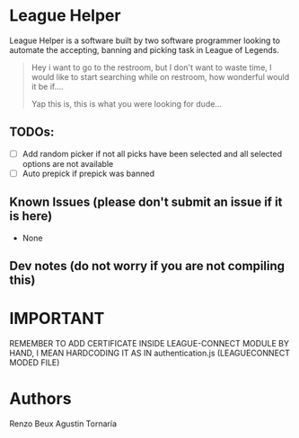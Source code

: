 # League Helper

League Helper is a software built by two software programmer looking to automate the accepting, banning and picking task in League of Legends.

> Hey i want to go to the restroom, but I don't want to waste time, I would like to start searching while on restroom, how wonderful would it be if....
>
> Yap this is, this is what you were looking for dude...

## TODOs:

-   [ ] Add random picker if not all picks have been selected and all selected options are not available
-   [ ] Auto prepick if prepick was banned

## Known Issues (please don't submit an issue if it is here)

-   None

## Dev notes (do not worry if you are not compiling this)

# IMPORTANT

REMEMBER TO ADD CERTIFICATE INSIDE LEAGUE-CONNECT MODULE
BY HAND, I MEAN HARDCODING IT AS IN authentication.js (LEAGUECONNECT MODED FILE)

# Authors
Renzo Beux
Agustin Tornaría
